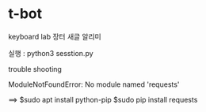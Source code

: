 # t-bot
keyboard lab 장터 새글 알리미

실행 : python3 sesstion.py 

trouble shooting 

ModuleNotFoundError: No module named 'requests'

==>
$sudo apt install python-pip
$sudo pip install requests


